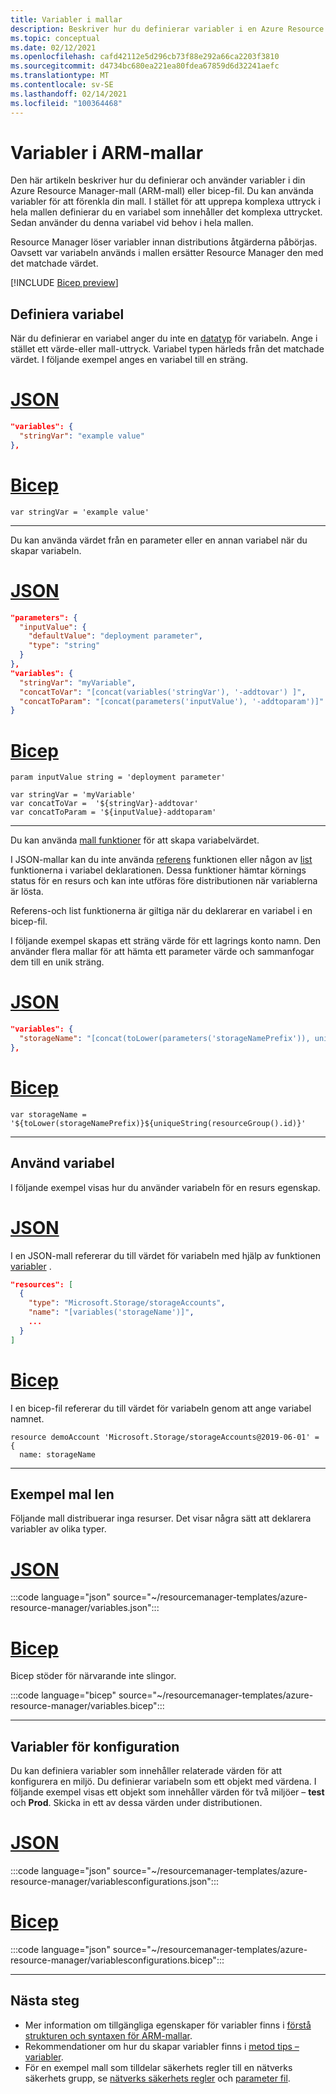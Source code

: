 ```yaml
---
title: Variabler i mallar
description: Beskriver hur du definierar variabler i en Azure Resource Manager mall (ARM-mall) och bicep-fil.
ms.topic: conceptual
ms.date: 02/12/2021
ms.openlocfilehash: cafd42112e5d296cb73f88e292a66ca2203f3810
ms.sourcegitcommit: d4734bc680ea221ea80fdea67859d6d32241aefc
ms.translationtype: MT
ms.contentlocale: sv-SE
ms.lasthandoff: 02/14/2021
ms.locfileid: "100364468"
---
```

# <a name="variables-in-arm-templates"></a>Variabler i ARM-mallar

Den här artikeln beskriver hur du definierar och använder variabler i din Azure Resource Manager-mall (ARM-mall) eller bicep-fil. Du kan använda variabler för att förenkla din mall. I stället för att upprepa komplexa uttryck i hela mallen definierar du en variabel som innehåller det komplexa uttrycket. Sedan använder du denna variabel vid behov i hela mallen.

Resource Manager löser variabler innan distributions åtgärderna påbörjas. Oavsett var variabeln används i mallen ersätter Resource Manager den med det matchade värdet.

[!INCLUDE [Bicep preview](../../../includes/resource-manager-bicep-preview.md)]

## <a name="define-variable"></a>Definiera variabel

När du definierar en variabel anger du inte en [datatyp](template-syntax.md#data-types) för variabeln. Ange i stället ett värde-eller mall-uttryck. Variabel typen härleds från det matchade värdet. I följande exempel anges en variabel till en sträng.

# <a name="json"></a>[JSON](#tab/json)

```json
"variables": {
  "stringVar": "example value"
},
```

# <a name="bicep"></a>[Bicep](#tab/bicep)

```bicep
var stringVar = 'example value'
```

---

Du kan använda värdet från en parameter eller en annan variabel när du skapar variabeln.

# <a name="json"></a>[JSON](#tab/json)

```json
"parameters": {
  "inputValue": {
    "defaultValue": "deployment parameter",
    "type": "string"
  }
},
"variables": {
  "stringVar": "myVariable",
  "concatToVar": "[concat(variables('stringVar'), '-addtovar') ]",
  "concatToParam": "[concat(parameters('inputValue'), '-addtoparam')]"
}
```

# <a name="bicep"></a>[Bicep](#tab/bicep)

```bicep
param inputValue string = 'deployment parameter'

var stringVar = 'myVariable'
var concatToVar =  '${stringVar}-addtovar'
var concatToParam = '${inputValue}-addtoparam'
```

---

Du kan använda [mall funktioner](template-functions.md) för att skapa variabelvärdet.

I JSON-mallar kan du inte använda [referens](template-functions-resource.md#reference) funktionen eller någon av [list](template-functions-resource.md#list) funktionerna i variabel deklarationen. Dessa funktioner hämtar körnings status för en resurs och kan inte utföras före distributionen när variablerna är lösta.

Referens-och list funktionerna är giltiga när du deklarerar en variabel i en bicep-fil.

I följande exempel skapas ett sträng värde för ett lagrings konto namn. Den använder flera mallar för att hämta ett parameter värde och sammanfogar dem till en unik sträng.

# <a name="json"></a>[JSON](#tab/json)

```json
"variables": {
  "storageName": "[concat(toLower(parameters('storageNamePrefix')), uniqueString(resourceGroup().id))]"
},
```

# <a name="bicep"></a>[Bicep](#tab/bicep)

```bicep
var storageName = '${toLower(storageNamePrefix)}${uniqueString(resourceGroup().id)}'
```

---

## <a name="use-variable"></a>Använd variabel

I följande exempel visas hur du använder variabeln för en resurs egenskap.

# <a name="json"></a>[JSON](#tab/json)

I en JSON-mall refererar du till värdet för variabeln med hjälp av funktionen [variabler](template-functions-deployment.md#variables) .

```json
"resources": [
  {
    "type": "Microsoft.Storage/storageAccounts",
    "name": "[variables('storageName')]",
    ...
  }
]
```

# <a name="bicep"></a>[Bicep](#tab/bicep)

I en bicep-fil refererar du till värdet för variabeln genom att ange variabel namnet.

```bicep
resource demoAccount 'Microsoft.Storage/storageAccounts@2019-06-01' = {
  name: storageName
```

---

## <a name="example-template"></a>Exempel mal len

Följande mall distribuerar inga resurser. Det visar några sätt att deklarera variabler av olika typer.

# <a name="json"></a>[JSON](#tab/json)

:::code language="json" source="~/resourcemanager-templates/azure-resource-manager/variables.json":::

# <a name="bicep"></a>[Bicep](#tab/bicep)

Bicep stöder för närvarande inte slingor.

:::code language="bicep" source="~/resourcemanager-templates/azure-resource-manager/variables.bicep":::

---

## <a name="configuration-variables"></a>Variabler för konfiguration

Du kan definiera variabler som innehåller relaterade värden för att konfigurera en miljö. Du definierar variabeln som ett objekt med värdena. I följande exempel visas ett objekt som innehåller värden för två miljöer – **test** och **Prod**. Skicka in ett av dessa värden under distributionen.

# <a name="json"></a>[JSON](#tab/json)

:::code language="json" source="~/resourcemanager-templates/azure-resource-manager/variablesconfigurations.json":::

# <a name="bicep"></a>[Bicep](#tab/bicep)

:::code language="json" source="~/resourcemanager-templates/azure-resource-manager/variablesconfigurations.bicep":::

---

## <a name="next-steps"></a>Nästa steg

* Mer information om tillgängliga egenskaper för variabler finns i [förstå strukturen och syntaxen för ARM-mallar](template-syntax.md).
* Rekommendationer om hur du skapar variabler finns i [metod tips – variabler](template-best-practices.md#variables).
* För en exempel mall som tilldelar säkerhets regler till en nätverks säkerhets grupp, se [nätverks säkerhets regler](https://github.com/Azure/azure-docs-json-samples/blob/master/azure-resource-manager/multipleinstance/multiplesecurityrules.json) och [parameter fil](https://github.com/Azure/azure-docs-json-samples/blob/master/azure-resource-manager/multipleinstance/multiplesecurityrules.parameters.json).
